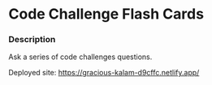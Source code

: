 # Code Challenge Flash Cards

### Description
Ask a series of code challenges questions.

Deployed site: https://gracious-kalam-d9cffc.netlify.app/